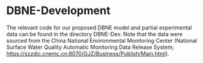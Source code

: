 # DBNE-Development
The relevant code for our proposed DBNE model and partial experimental data can be found in the directory DBNE-Dev. Note that the data were sourced from the China National Environmental Monitoring Center (National Surface Water Quality Automatic Monitoring Data Release System; https://szzdjc.cnemc.cn:8070/GJZ/Business/Publish/Main.html).
